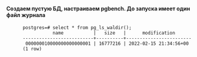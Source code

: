 #### Создаем пустую БД, настраиваем pgbench. До запуска имеет один файл журнала
          postgres=# select * from pg_ls_waldir();
                     name           |   size   |      modification      
          --------------------------+----------+------------------------
           000000010000000000000001 | 16777216 | 2022-02-15 21:34:56+00
          (1 row)
####
